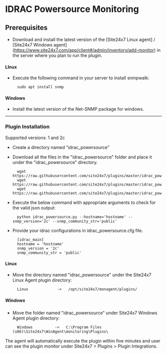 # IDRAC Powersource Monitoring
                                                                                              
## Prerequisites

- Download and install the latest version of the [Site24x7 Linux agent] / [Site24x7 Windows agent] (https://www.site24x7.com/app/client#/admin/inventory/add-monitor) in the server where you plan to run the plugin.

#### LInux 

- Execute the following command in your server to install snmpwalk: 

		sudo apt install snmp
		
#### Windows

- Install the latest version of the Net-SNMP package for windows.

---

### Plugin Installation  

Supported versions: 1 and 2c

- Create a directory named "idrac_powersource"
      
- Download all the files in the "idrac_powersource" folder and place it under the "idrac_powersource" directory.

		wget https://raw.githubusercontent.com/site24x7/plugins/master/idrac_powersource/idrac_powersource.py
		wget https://raw.githubusercontent.com/site24x7/plugins/master/idrac_powersource/idrac_powersource.cfg
		wget https://raw.githubusercontent.com/site24x7/plugins/master/idrac_powersource/SNMPUtil.py

- Execute the below command with appropriate arguments to check for the valid json output:

		python idrac_powersource.py --hostname='hostname' --snmp_version='2c' --snmp_community_str='public'

- Provide your idrac configurations in idrac_powersource.cfg file.

		[idrac_main]
		hostname = 'hostname'
		snmp_version = '2c' 
		snmp_community_str = 'public'
		
#### Linux

- Move the directory named "idrac_powersource" under the Site24x7 Linux Agent plugin directory: 

		Linux             ->   /opt/site24x7/monagent/plugins/
		
##### Windows 

- Move the folder named "idrac_powersource" under Site24x7 Windows Agent plugin directory: 

		Windows          ->   C:\Program Files (x86)\Site24x7\WinAgent\monitoring\Plugins\
		
The agent will automatically execute the plugin within five minutes and user can see the plugin monitor under Site24x7 > Plugins > Plugin Integrations.





